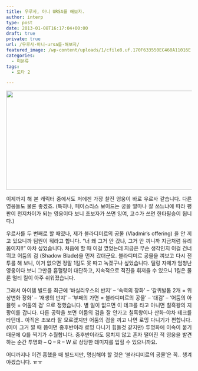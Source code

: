 ```yaml
---
title: 우루사, 아니 URSA를 해보자.
author: interp
type: post
date: 2013-01-08T16:17:04+00:00
draft: true
private: true
url: /우루사-아니-ursa를-해보자/
featured_image: /wp-content/uploads/1/cfile8.uf.170F633550EC468A11016E.png
categories:
  - 미분류
tags:
  - 도타 2

---
```

<p style="text-align: justify;">
  <img src="http://interp.iwinv.net/wp-content/uploads/1/cfile8.uf.170F633550EC468A11016E.png" class="aligncenter" width="650" height="268" filename="ulfsaar-the-ursa-warrior_wide.png" filemime="image/png" style="text-align: center; font-size: 9pt; line-height: 1.5;" />
</p>

<p style="text-align: justify;">
  이제까지 해 본 캐릭터&nbsp;중에서도 저에겐&nbsp;가장 찰진 영웅이 바로 우르사 같습니다. 다른 영웅들도 물론 좋겠죠. (특히나, 페이스리스 보이드는 궁을 얼마나 잘 쓰느냐에 따라 평판이 천지차이가 되는 영웅이다 보니 초보자가 쓰면 잉여, 고수가 쓰면 한타필승이 됩니다.)&nbsp;
</p>

<p style="text-align: justify;">
  우르사를 두 번째로 할 때였나, 제가 블라디미르의 공물 (Vladmir&#8217;s offering) 을 안 끼고 있으니까 팀원이 뭐라고 합니다. &#8220;너 왜 그거 안 갔냐, 그거 안 끼니까 지금처럼 유리몸이지!!&#8221; 아차 싶었습니다. 처음에 할 때 이걸 꼈었는데 지금은 무슨 생각인지 이걸 건너뛰고 어둠의 검 (Shadow Blade)을 먼저 갔더군요.&nbsp;블라디미르 공물을 껴보고 다시 전투를 해 보니, 이거 없으면 정말 1킬도 못 따고 녹겠구나 싶었습니다. 딜링 자체가 엄청난 영웅이다 보니 그만큼 흡혈량이 대단하고, 지속적으로 적진을 휘저을 수 있으니 1킬은 물론&nbsp;멀티 킬이 아주 쉬워졌습니다.
</p>

<p style="text-align: justify;">
  그래서 아이템 빌드를 최근에 &#8216;바실리우스의 반지&#8217; &#8211;&nbsp;&#8216;속력의 장화&#8217; &#8211; &#8216;갈퀴발톱 2개 = 위상변화 장화&#8217; &#8211; &#8216;재생의 반지&#8217; &#8211; &#8216;부패의 가면 = 블라디미르의 공물&#8217; &#8211; &#8216;대검&#8217; &#8211; &#8216;어둠의 아뮬렛 = 어둠의 검&#8217; 으로 정했습니다. 별 일이 없으면 이 테크를 타고 아니면 칠흑왕의 지팡이를 갑니다. 다른 공략을 보면 어둠의 검을 잘 안가고 칠흑왕이나 산화-야차 테크를 타던데.. 아직은 초보라 잘 모르겠지만 어둠의 검을 끼고 나면 로밍 다니기가 편합니다. (이미 그거 낄 때 쯤이면 중후반이라 로밍 다니기 힘들것 같지만) 투명화에 이속이 붙기 때문에 Q를 찍기가 수월합니다. 중후반이라도 뭉치지 않고 혼자 떨어진 적 영웅을 발견하는 순간 투명화 &#8211; Q &#8211; R &#8211; W 로 상당한 데미지를 입힐 수 있으니까요.
</p>

<p style="text-align: justify;">
  어디까지나 이건 흥했을 때 빌드지만, 명심해야 할 것은 &#8216;블라디미르의 공물&#8217;은 꼭.. 챙겨야겠습니다. ㅠㅠ
</p>